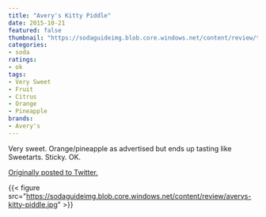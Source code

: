 ```yaml
---
title: "Avery's Kitty Piddle"
date: 2015-10-21
featured: false
thumbnail: "https://sodaguideimg.blob.core.windows.net/content/review/thumbs/averys-kitty-piddle.jpg"
categories:
- soda
ratings:
- ok
tags:
- Very Sweet
- Fruit
- Citrus
- Orange
- Pineapple
brands:
- Avery's
---
```


Very sweet. Orange/pineapple as advertised but ends up tasting like Sweetarts. Sticky. OK. 

[Originally posted to Twitter.](https://twitter.com/Cavorter/status/656888383109660672)

{{< figure src="https://sodaguideimg.blob.core.windows.net/content/review/averys-kitty-piddle.jpg" >}}

